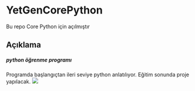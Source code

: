 # YetGenCorePython
Bu repo Core Python için açılmıştır
## Açıklama
##### python öğrenme programı
Programda başlangıçtan ileri seviye python anlatılıyor. Eğitim sonunda proje yapılacak.
<img src="https://yetkingencler.com/wp-content/uploads/2021/07/YetGenLogo.png">